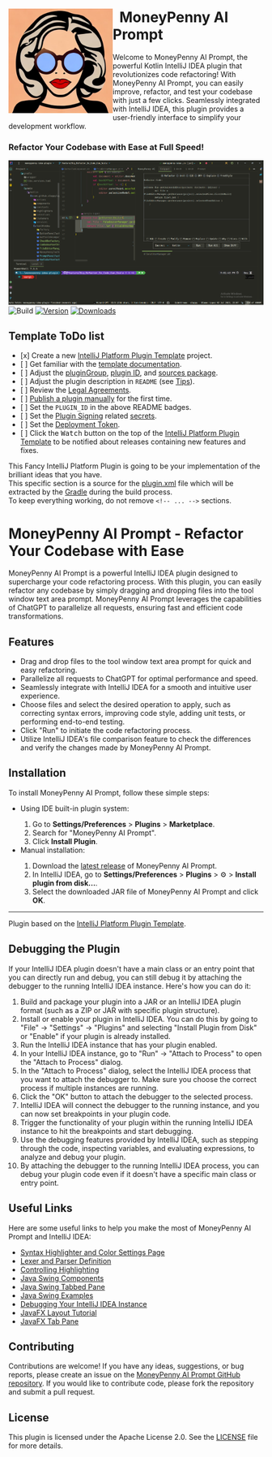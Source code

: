 <!DOCTYPE html>
<html lang="html">
<head>
  <title>MoneyPenny AI Prompt</title>
</head>
<body>
<div>
  <div>
    <img src="src/main/resources/images/moneypenny4.jpg" alt="Prompt" height="206px" width="206px" align="left">
    <h1>&nbsp;&nbsp;MoneyPenny AI Prompt</h1>
  </div>
    <p>
      Welcome to MoneyPenny AI Prompt, the powerful Kotlin IntelliJ IDEA plugin that revolutionizes
      code refactoring! With MoneyPenny AI Prompt, you can easily improve, refactor, and test your
      codebase with just a few clicks. Seamlessly integrated with IntelliJ IDEA, this plugin provides
      a user-friendly interface to simplify your development workflow.
    </p>
</div>

<h3>Refactor Your Codebase with Ease at Full Speed!</h3>

  <img src="src/main/resources/images/MoneyPenny_ToolWindow_Prompt.png" alt="Prompt">

  <img src="https://github.com/sloppylopez/moneypenny-idea-plugin/workflows/Build/badge.svg" alt="Build">
  <a href="https://plugins.jetbrains.com/plugin/PLUGIN_ID"><img src="https://img.shields.io/jetbrains/plugin/v/PLUGIN_ID.svg" alt="Version"></a>
  <a href="https://plugins.jetbrains.com/plugin/PLUGIN_ID"><img src="https://img.shields.io/jetbrains/plugin/d/PLUGIN_ID.svg" alt="Downloads"></a>

<h2>Template ToDo list</h2>

  <ul>
    <li>[x] Create a new <a href="[template]">IntelliJ Platform Plugin Template</a> project.</li>
    <li>[ ] Get familiar with the <a href="[template]">template documentation</a>.</li>
    <li>[ ] Adjust the <a href="./gradle.properties">pluginGroup</a>, <a href="./src/main/resources/META-INF/plugin.xml">plugin ID</a>, and <a href="./src/main/kotlin">sources package</a>.</li>
    <li>[ ] Adjust the plugin description in <code>README</code> (see <a href="[docs:plugin-description]">Tips</a>).</li>
    <li>[ ] Review the <a href="https://plugins.jetbrains.com/docs/marketplace/legal-agreements.html?from=IJPluginTemplate">Legal Agreements</a>.</li>
    <li>[ ] <a href="https://plugins.jetbrains.com/docs/intellij/publishing-plugin.html?from=IJPluginTemplate">Publish a plugin manually</a> for the first time.</li>
    <li>[ ] Set the <code>PLUGIN_ID</code> in the above README badges.</li>
    <li>[ ] Set the <a href="https://plugins.jetbrains.com/docs/intellij/plugin-signing.html?from=IJPluginTemplate">Plugin Signing</a> related <a href="https://github.com/JetBrains/intellij-platform-plugin-template#environment-variables">secrets</a>.</li>
    <li>[ ] Set the <a href="https://plugins.jetbrains.com/docs/marketplace/plugin-upload.html?from=IJPluginTemplate">Deployment Token</a>.</li>
    <li>[ ] Click the <kbd>Watch</kbd> button on the top of the <a href="[template]">IntelliJ Platform Plugin Template</a> to be notified about releases containing new features and fixes.</li>
  </ul>

  <p>
    This Fancy IntelliJ Platform Plugin is going to be your implementation of the brilliant ideas that you have.
    <br>
    This specific section is a source for the <a href="/src/main/resources/META-INF/plugin.xml">plugin.xml</a> file which will be
    extracted by the <a href="/build.gradle.kts">Gradle</a> during the build process.
    <br>
    To keep everything working, do not remove <code>&lt;!-- ... --&gt;</code> sections.
  </p>

  <h1>MoneyPenny AI Prompt - Refactor Your Codebase with Ease</h1>

  <p>
    MoneyPenny AI Prompt is a powerful IntelliJ IDEA plugin designed to supercharge your code refactoring process. With this plugin, you can easily refactor any codebase by simply dragging and dropping files into the tool window text area prompt. MoneyPenny AI Prompt leverages the capabilities of ChatGPT to parallelize all requests, ensuring fast and efficient code transformations.
  </p>

<h2>Features</h2>

  <ul>
    <li>Drag and drop files to the tool window text area prompt for quick and easy refactoring.</li>
    <li>Parallelize all requests to ChatGPT for optimal performance and speed.</li>
    <li>Seamlessly integrate with IntelliJ IDEA for a smooth and intuitive user experience.</li>
    <li>Choose files and select the desired operation to apply, such as correcting syntax errors, improving code style, adding unit tests, or performing end-to-end testing.</li>
    <li>Click "Run" to initiate the code refactoring process.</li>
    <li>Utilize IntelliJ IDEA's file comparison feature to check the differences and verify the changes made by MoneyPenny AI Prompt.</li>
  </ul>

<h2>Installation</h2>

  <p>To install MoneyPenny AI Prompt, follow these simple steps:</p>

  <ul>
    <li>Using IDE built-in plugin system:</li>
    <ol>
      <li>Go to <strong>Settings/Preferences</strong> &gt; <strong>Plugins</strong> &gt; <strong>Marketplace</strong>.</li>
      <li>Search for "MoneyPenny AI Prompt".</li>
      <li>Click <strong>Install Plugin</strong>.</li>
    </ol>
    <li>Manual installation:</li>
    <ol>
      <li>Download the <a href="https://github.com/sloppylopez/moneypenny-idea-plugin/releases/latest">latest release</a> of MoneyPenny AI Prompt.</li>
      <li>In IntelliJ IDEA, go to <strong>Settings/Preferences</strong> &gt; <strong>Plugins</strong> &gt; ⚙️ &gt; <strong>Install plugin from disk...</strong>.</li>
      <li>Select the downloaded JAR file of MoneyPenny AI Prompt and click <strong>OK</strong>.</li>
    </ol>
  </ul>

  <hr>

  <p>Plugin based on the <a href="[template]">IntelliJ Platform Plugin Template</a>.</p>

<h2>Debugging the Plugin</h2>

  <p>
    If your IntelliJ IDEA plugin doesn't have a main class or an entry point that you can directly run and debug, you can still debug it by attaching the debugger to the running IntelliJ IDEA instance. Here's how you can do it:
  </p>

  <ol>
    <li>Build and package your plugin into a JAR or an IntelliJ IDEA plugin format (such as a ZIP or JAR with specific plugin structure).</li>
    <li>Install or enable your plugin in IntelliJ IDEA. You can do this by going to "File" -&gt; "Settings" -&gt; "Plugins" and selecting "Install Plugin from Disk" or "Enable" if your plugin is already installed.</li>
    <li>Run the IntelliJ IDEA instance that has your plugin enabled.</li>
    <li>In your IntelliJ IDEA instance, go to "Run" -&gt; "Attach to Process" to open the "Attach to Process" dialog.</li>
    <li>In the "Attach to Process" dialog, select the IntelliJ IDEA process that you want to attach the debugger to. Make sure you choose the correct process if multiple instances are running.</li>
    <li>Click the "OK" button to attach the debugger to the selected process.</li>
    <li>IntelliJ IDEA will connect the debugger to the running instance, and you can now set breakpoints in your plugin code.</li>
    <li>Trigger the functionality of your plugin within the running IntelliJ IDEA instance to hit the breakpoints and start debugging.</li>
    <li>Use the debugging features provided by IntelliJ IDEA, such as stepping through the code, inspecting variables, and evaluating expressions, to analyze and debug your plugin.</li>
    <li>By attaching the debugger to the running IntelliJ IDEA process, you can debug your plugin code even if it doesn't have a specific main class or entry point.</li>
  </ol>

<h2>Useful Links</h2>

  <p>Here are some useful links to help you make the most of MoneyPenny AI Prompt and IntelliJ IDEA:</p>

  <ul>
    <li><a href="https://plugins.jetbrains.com/docs/intellij/syntax-highlighter-and-color-settings-page.html#define-a-color-settings-page">Syntax Highlighter and Color Settings Page</a></li>
    <li><a href="https://plugins.jetbrains.com/docs/intellij/lexer-and-parser-definition.html#define-a-parser">Lexer and Parser Definition</a></li>
    <li><a href="https://plugins.jetbrains.com/docs/intellij/controlling-highlighting.html">Controlling Highlighting</a></li>
    <li><a href="https://web.mit.edu/6.005/www/sp14/psets/ps4/java-6-tutorial/components.html">Java Swing Components</a></li>
    <li><a href="https://docs.oracle.com/javase/tutorial/uiswing/components/tabbedpane.html">Java Swing Tabbed Pane</a></li>
    <li><a href="https://docs.oracle.com/javase/tutorial/uiswing/examples/components/index.html#TabbedPaneDemo">Java Swing Examples</a></li>
    <li><a href="https://medium.com/agorapulse-stories/how-to-debug-your-own-intellij-idea-instance-7d7df185a48d">Debugging Your IntelliJ IDEA Instance</a></li>
    <li><a href="https://docs.oracle.com/javase/8/javafx/layout-tutorial/index.html">JavaFX Layout Tutorial</a></li>
    <li><a href="https://openjfx.io/javadoc/14/javafx.controls/javafx/scene/control/TabPane.html">JavaFX Tab Pane</a></li>
  </ul>

<h2>Contributing</h2>

  <p>
    Contributions are welcome! If you have any ideas, suggestions, or bug reports, please create an issue on the
    <a href="https://github.com/sloppylopez/moneypenny-idea-plugin">MoneyPenny AI Prompt GitHub repository</a>.
    If you would like to contribute code, please fork the repository and submit a pull request.
  </p>

<h2>License</h2>

  <p>
    This plugin is licensed under the Apache License 2.0. See the <a href="LICENSE">LICENSE</a> file for more details.
  </p>
</body>
</html>
